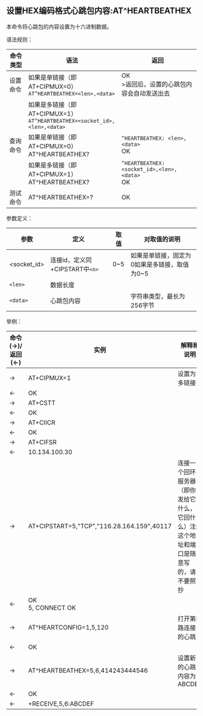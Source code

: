 ## 设置HEX编码格式心跳包内容:AT^HEARTBEATHEX

本命令将心跳包的内容设置为十六进制数据。

语法规则：

| 命令类型 | 语法                                                         | 返回                                            |
| -------- | ------------------------------------------------------------ | ----------------------------------------------- |
| 设置命令 | 如果是单链接（即AT+CIPMUX=0）<br>`AT^HEARTBEATHEX=<len>,<data>` | OK <br>>返回后，设置的心跳包内容会自动发送出去  |
|          | 如果是多链接（即AT+CIPMUX=1）<br>`AT^HEARTBEATHEX=<socket_id>,<len>,<data>` |                                                 |
| 查询命令 | 如果是单链接（即AT+CIPMUX=0）<br>AT^HEARTBEATHEX?            | `^HEARTBEATHEX: <len>,<data> `<br>OK            |
|          | 如果是多链接（即AT+CIPMUX=1）<br>AT^HEARTBEATHEX?            | `^HEARTBEATHEX:<socket_id>,<len>,<data>` <br>OK |
| 测试命令 | AT^HEARTBEATHEX=?                                            | OK                                              |

 

参数定义：

| 参数        | 定义                           | 取值 | 对取值的说明                                 |
| ----------- | ------------------------------ | ---- | -------------------------------------------- |
| <socket_id> | 连接id，定义同+CIPSTART中`<n>` | 0~5  | 如果是单链接，固定为0如果是多链接，取值为0~5 |
| `<len>`     | 数据长度                       |      |                                              |
| `<data>`    | 心跳包内容                     |      | 字符串类型，最长为256字节                    |

 

举例：

| 命令(→)/返回(←) | 实例                                       | 解释和说明                                                   |
| --------------- | ------------------------------------------ | ------------------------------------------------------------ |
| →               | AT+CIPMUX=1                                | 设置为多链接                                                 |
| ←               | OK                                         |                                                              |
| →               | AT+CSTT                                    |                                                              |
| ←               | OK                                         |                                                              |
| →               | AT+CIICR                                   |                                                              |
| ←               | OK                                         |                                                              |
| →               | AT+CIFSR                                   |                                                              |
| ←               | 10.134.100.30                              |                                                              |
| →               | AT+CIPSTART=5,"TCP","116.28.164.159",40117 | 连接一个回环服务器（即你发给它什么，它回什么）注:这个地址和端口是随意写的，请不要照抄 |
| ←               | OK <br>5, CONNECT OK                       |                                                              |
| →               | AT^HEARTCONFIG=1,5,120                     | 打开第5路连接的心跳                                          |
| ←               | OK                                         |                                                              |
| →               | AT^HEARTBEATHEX=5,6,414243444546           | 设置新的心跳内容为ABCDEF                                     |
| ←               | OK                                         |                                                              |
| ←               | +RECEIVE,5,6:ABCDEF                        |                                                              |

 
